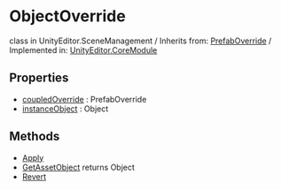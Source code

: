 # ObjectOverride
class in UnityEditor.SceneManagement
 / Inherits from: <a href="https://docs.unity3d.com/6000.0/Documentation/ScriptReference/PrefabOverride.html">PrefabOverride</a> / Implemented in: <a href="https://docs.unity3d.com/6000.0/Documentation/ScriptReference/UnityEditor.CoreModule.html">UnityEditor.CoreModule</a>

## Properties
- <a href="https://docs.unity3d.com/6000.0/Documentation/ScriptReference/ObjectOverride-coupledOverride.html">coupledOverride</a> : PrefabOverride
- <a href="https://docs.unity3d.com/6000.0/Documentation/ScriptReference/ObjectOverride-instanceObject.html">instanceObject</a> : Object

## Methods
- <a href="https://docs.unity3d.com/6000.0/Documentation/ScriptReference/ObjectOverride.Apply.html">Apply</a>
- <a href="https://docs.unity3d.com/6000.0/Documentation/ScriptReference/ObjectOverride.GetAssetObject.html">GetAssetObject</a> returns Object
- <a href="https://docs.unity3d.com/6000.0/Documentation/ScriptReference/ObjectOverride.Revert.html">Revert</a>
